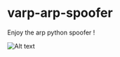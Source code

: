 # varp-arp-spoofer
Enjoy the arp python spoofer !

![Alt text](https://cdn.discordapp.com/attachments/927595646695919696/1243946865008050268/image.png?ex=6653534c&is=665201cc&hm=9f2d91c19797dc85518974d4b128ee01026219442260cc8528574e4ea4324b4f&)
